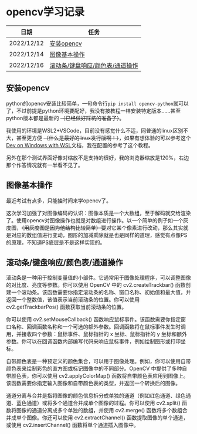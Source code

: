 # opencv学习记录

|日期|任务|
|--|--|
|2022/12/12|[安装opencv](#安装opencv)|
|2022/12/14|[图像基本操作](#图像基本操作)|
|2022/12/16|[滚动条/键盘响应/颜色表/通道操作](#滚动条键盘响应颜色表通道操作)|

## 安装opencv

python的opencv安装比较简单，一句命令行`pip install opencv-python`就可以了，不过前提是python环境要配好，我没有按教程一样安装特定版本......甚至python版本都是最新的 ~~（已经做好踩坑的准备了）~~。

我使用的环境是WSL2+VSCode，目前没有感觉什么不适，同普通的linux区别不大，甚至更方便 ~~（什么是最好的linux发行版啊！）~~，如果有想体验的可以参考这个[Dev on Windows with WSL](https://dowww.spencerwoo.com/1-preparations/1-0-intro.html)文档，我在配置的参考了这个教程。

另外在那个测试界面好像对缩放不是支持的很好，我的浏览器缩放是120%，右边那个作答情况就有一半看不见了。

## 图像基本操作

最近考试有点多，只能抽时间来学opencv了。

这次学习加强了对图像编码的认识：图像本质是一个大数组，至于解码就交给渲染了。使用opencv对图像操作也就是对数组进行操作。以一个简单的例子如一个灰度图，~~（用灰度图是因为他结构比较简单）~~要对它某个像素进行改动，那么其实就是对应的数组值进行变动，图形的加减乘除就是也是同样的道理，感觉有点像PS的原理，不知道PS底层是不是这样实现的。

## 滚动条/键盘响应/颜色表/通道操作

滚动条是一种用于控制变量值的小部件。它通常用于图像处理程序，可以调整图像的对比度、亮度等参数。你可以使用 OpenCV 中的 cv2.createTrackbar() 函数创建一个滚动条。该函数需要你指定滚动条的名称、窗口名称、初始值和最大值，并返回一个整数值，该值表示当前滚动条的位置。你可以使用 cv2.getTrackbarPos() 函数获取当前滚动条的位置。

你可以使用 cv2.setMouseCallback() 函数响应鼠标事件。该函数需要你指定窗口名称、回调函数名称和一个可选的额外参数。回调函数将在鼠标事件发生时调用，并接收四个参数：鼠标事件、鼠标指针的 x 坐标、鼠标指针的 y 坐标和额外参数。你可以在回调函数内部编写代码来响应鼠标事件，例如绘制图形或打印坐标。

自带颜色表是一种预定义的颜色集合，可以用于图像处理。例如，你可以使用自带颜色表来绘制彩色的直方图或标记图像中的不同部分。OpenCV 中提供了多种自带颜色表，你可以使用 cv2.applyColorMap() 函数将自带颜色表应用到图像上。该函数需要你指定输入图像和自带颜色表的类型，并返回一个转换后的图像。

通道分离与合并是指将图像的颜色信息拆分成单独的通道（例如红色通道、绿色通道、蓝色通道）或将多个通道合并成单个图像的过程。你可以使用 cv2.split() 函数将图像的通道分离成多个单独的数组，并使用 cv2.merge() 函数将多个数组合并成单个图像。你还可以使用 cv2.extractChannel() 函数提取图像的单个通道，或使用 cv2.insertChannel() 函数将单个通道插入图像中。
